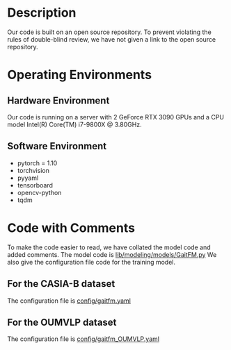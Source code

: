 # Description
Our code is built on an open source repository. 
To prevent violating the rules of double-blind review, we have not given a link to the open source repository. 
# Operating Environments
## Hardware Environment
Our code is running on a server with 2 GeForce RTX 3090 GPUs 
and a CPU model Intel(R) Core(TM) i7-9800X @ 3.80GHz.
## Software Environment
- pytorch = 1.10
- torchvision
- pyyaml
- tensorboard
- opencv-python
- tqdm

# Code with Comments
To make the code easier to read, we have collated the model code and added comments.
The model code is [lib/modeling/models/GaitFM.py](lib/modeling/models/GaitFM.py)
We also give the configuration file code for the training model.
## For the CASIA-B dataset
The configuration file is [config/gaitfm.yaml](config/gaitfm.yaml)
## For the OUMVLP dataset
The configuration file is [config/gaitfm_OUMVLP.yaml](config/gaitfm_OUMVLP.yaml)





